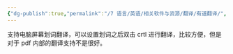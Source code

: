 ```yaml
---
{"dg-publish":true,"permalink":"/7 语言/英语/相关软件与资源/翻译/有道翻译/","title":"有道翻译"}
---
```


支持电脑屏幕划词翻译，可以设置划词之后双击 crtl 进行翻译，比较方便，但是对于 pdf 内部的翻译支持不是很好。